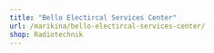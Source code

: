 ```yaml
---
title: "Bello Electircal Services Center"
url: /marikina/bello-electircal-services-center/
shop: Radiotechnik
---
```

